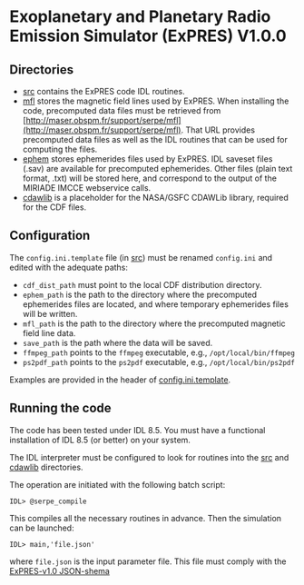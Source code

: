 # Exoplanetary and Planetary Radio Emission Simulator (ExPRES) V1.0.0

## Directories
* [src](src) contains the ExPRES code IDL routines.
* [mfl](mfl) stores the magnetic field lines used by ExPRES. When installing the code, precomputed data 
files must be retrieved from [http://maser.obspm.fr/support/serpe/mfl](http://maser.obspm.fr/support/serpe/mfl).
That URL provides precomputed data files as well as the IDL routines that can be used for computing the files.
* [ephem](ephem) stores ephemerides files used by ExPRES. IDL saveset files (.sav) are available for precomputed
ephemerides. Other files (plain text format, .txt) will be stored here, and correspond to the output of the 
MIRIADE IMCCE webservice calls.
* [cdawlib](cdawlib) is a placeholder for the NASA/GSFC CDAWLib library, required for the CDF files. 

## Configuration
The `config.ini.template` file (in [src](src)) must be renamed `config.ini` and edited with the adequate paths:
- `cdf_dist_path` must point to the local CDF distribution directory.
- `ephem_path` is the path to the directory where the precomputed ephemerides files are
located, and where temporary ephemerides files will be written.
- `mfl_path` is the path to the directory where the precomputed magnetic field line data.
- `save_path` is the path where the data will be saved.
- `ffmpeg_path` points to the `ffmpeg` executable, e.g., `/opt/local/bin/ffmpeg`
- `ps2pdf_path` points to the `ps2pdf` executable, e.g., `/opt/local/bin/ps2pdf`

Examples are provided in the header of [config.ini.template](src/config.ini.template).


## Running the code
The code has been tested under IDL 8.5. You must have a functional installation of IDL 8.5 (or better) on your system.

The IDL interpreter must be configured to look for routines into the [src](src) and [cdawlib](cdawlib) directories.

The operation are initiated with the following batch script:
```
IDL> @serpe_compile
``` 
This compiles all the necessary routines in advance. Then the simulation can be launched:
```
IDL> main,'file.json'
```
where `file.json` is the input parameter file. This file must comply with the [ExPRES-v1.0 JSON-shema](https://voparis-ns.obspm.fr/maser/expres/v1.0.0/expres-v1.0.0.json)

